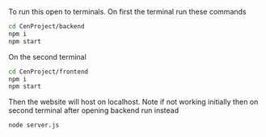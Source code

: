 To run this open to terminals.
On first the terminal run these commands


```bash
cd CenProject/backend
npm i
npm start
```

On the second terminal

```bash
cd CenProject/frontend
npm i
npm start
```

Then the website will host on localhost.
Note if not working initially then on second terminal after opening backend run instead

```bash
node server.js
```

